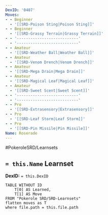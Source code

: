 ```yaml
---
DexID: '0407'
Moves:
- - Beginner
  - '[[SRD-Poison Sting|Poison Sting]]'
- - Beginner
  - '[[SRD-Grassy Terrain|Grassy Terrain]]'
- - '---------------------------'
  - '---------------------------'
- - Amateur
  - '[[SRD-Weather Ball|Weather Ball]]'
- - Amateur
  - '[[SRD-Venom Drench|Venom Drench]]'
- - Amateur
  - '[[SRD-Mega Drain|Mega Drain]]'
- - Amateur
  - '[[SRD-Magical Leaf|Magical Leaf]]'
- - Amateur
  - '[[SRD-Sweet Scent|Sweet Scent]]'
- - '---------------------------'
  - '---------------------------'
- - Pro
  - '[[SRD-Extrasensory|Extrasensory]]'
- - Pro
  - '[[SRD-Leaf Storm|Leaf Storm]]'
- - Pro
  - '[[SRD-Pin Missile|Pin Missile]]'
Name: Roserade
---
```


#PokeroleSRD/Learnsets

## `= this.Name` Learnset

**DexID:** `= this.DexID`

```dataview
TABLE WITHOUT ID
    T[0] AS Learned,
    T[1] AS Move
FROM "Pokerole SRD/SRD-Learnsets"
flatten moves as T
where file.path = this.file.path
```
